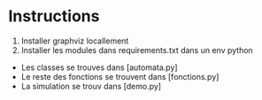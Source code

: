 # Instructions

1. Installer graphviz locallement
2. Installer les modules dans requirements.txt dans un env python

- Les classes se trouves dans [automata.py]
- Le reste des fonctions se trouvent dans [fonctions.py]
- La simulation se trouv dans [demo.py]
